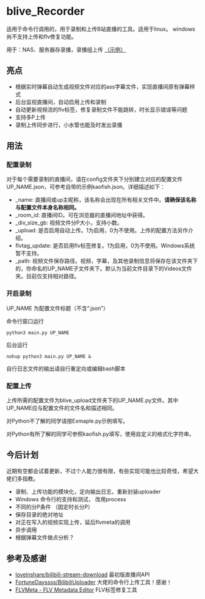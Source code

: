 # blive_Recorder 

适用于命令行调用的，用于录制和上传B站直播的工具。适用于linux。 windows尚不支持上传和flv修复功能。

用于：NAS、服务器存录播，录播组上传 [（示例）](https://space.bilibili.com/8065572)


## 亮点
- 根据实时弹幕自动生成视频文件对应的ass字幕文件，实现直播间原有弹幕样式
- 后台监视直播间，自动启用上传和录制
- 自动更新视频流的flv标签，修复录制文件不能跳转，时长显示错误等问题
- 支持多P上传
- 录制上传同步进行，小水管也能及时发出录播  
## 用法
### 配置录制
对于每个需要录制的直播间，请在config文件夹下分别建立对应的配置文件UP_NAME.json，可参考自带的示例kaofish.json。详细描述如下：
- _name: 直播间或up主昵称，该名称会出现在所有相关文件中。**请确保该名称与配置文件本身名称相同。**
- _room_id: 直播间ID。可在浏览器的直播间地址中获得。 
- _div_size_gb: 视频文件分P大小，支持小数。
- _upload: 是否启用自动上传。1为启用，0为不使用。上传的配置方法另作介绍。
- flvtag_update: 是否启用flv标签修复。1为启用，0为不使用。Windows系统暂不支持。
- _path: 视频文件保存路径。视频，字幕，及其他录制信息将保存在该文件夹下的，你命名的UP_NAME子文件夹下。默认为当前文件目录下的Videos文件夹。目前仅支持相对路径。

### 开启录制
UP_NAME 为配置文件标题（不含“.json”）

命令行窗口运行
```
python3 main.py UP_NAME
```
后台运行
```
nohup python3 main.py UP_NAME & 
```
自行日志文件的输出请自行重定向或编辑bash脚本


### 配置上传
上传所需的配置文件为blive_upload文件夹下的UP_NAME.py文件。其中UP_NAME应与配置文件的文件名和描述相同。

对Python不了解的同学请按Exmaple.py示例填写。

对Python有所了解的同学可参照kaofish.py填写，使用自定义的格式化字符串。

## 今后计划
近期有空都会试着更新，不过个人能力很有限，有些实现可能也比较奇怪，希望大佬们多指教。


- 录制、上传功能的模块化，定向输出日志，重新封装uploader
- Windows 命令行的支持和测试， 改用process
- 不同的分P条件 （固定时长分P）
- 保存目录的绝对地址
- 对正在写入的视频实现上传，延后flvmeta的调用
- 异步调用
- 根据弹幕文件做点分析？

## 参考及感谢

- [loveinshare/bilibili-stream-download](https://github.com/loveinshare/bilibili-stream-download) 最初版直播间API
- [FortuneDayssss/BilibiliUploader](https://github.com/FortuneDayssss/BilibiliUploader) 大佬的命令行上传工具！感谢！
- [FLVMeta - FLV Metadata Editor](https://flvmeta.com/) FLV标签修复工具
